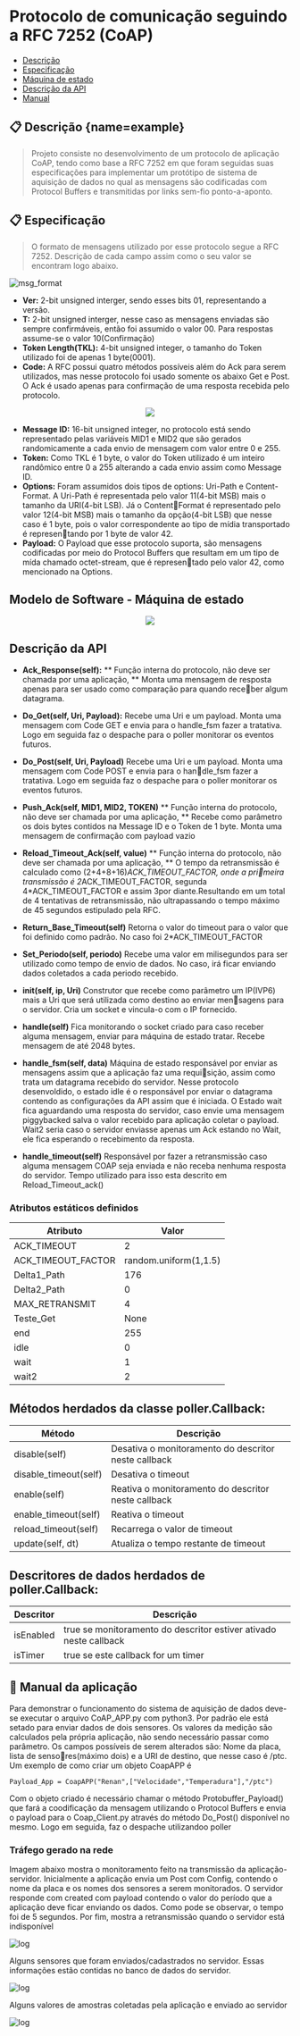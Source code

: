 # Protocolo de comunicação seguindo a RFC 7252 (CoAP)
+ [Descrição](#descricao)
+ [Especificação](#especificacao)
+ [Máquina de estado](#modelo)
+ [Descrição da API](#api)
+ [Manual](#manual)



<div id='descricao'/>

## 📋 Descrição [](#){name=example}

>Projeto consiste no desenvolvimento de um protocolo de aplicação CoAP, tendo como
base a RFC 7252 em que foram seguidas suas especificações para implementar um protótipo de
sistema de aquisição de dados no qual as mensagens são codificadas com Protocol Buffers e
transmitidas por links sem-fio ponto-a-aponto.

<div id='especificacao'/>

## 📋 Especificação

>O formato de mensagens utilizado por esse protocolo segue a RFC 7252. Descrição de cada campo assim como o seu valor se encontram logo abaixo.

![msg_format](img/./Msg_format.png)

+ **Ver:** 2-bit unsigned interger, sendo esses bits 01, representando a versão.
+ **T:** 2-bit unsigned interger, nesse caso as mensagens enviadas são sempre confirmáveis,
então foi assumido o valor 00. Para respostas assume-se o valor 10(Confirmação)
+ **Token Length(TKL):** 4-bit unsigned integer, o tamanho do Token utilizado foi de apenas 1
byte(0001).
+ **Code:** A RFC possui quatro métodos possíveis além do Ack para serem utilizados, mas
nesse protocolo foi usado somente os abaixo Get e Post. O Ack é usado apenas para
confirmação de uma resposta recebida pelo protocolo.

<p align="center">
  <img src="img/./Metodos.png" />
</p>

+ **Message ID:** 16-bit unsigned integer, no protocolo está sendo representado pelas variáveis
MID1 e MID2 que são gerados randomicamente a cada envio de mensagem com valor entre
0 e 255.
+ **Token:** Como TKL é 1 byte, o valor do Token utilizado é um inteiro randômico entre 0 a 255
alterando a cada envio assim como Message ID.
+ **Options:** Foram assumidos dois tipos de options: Uri-Path e Content-Format. A Uri-Path
é representada pelo valor 11(4-bit MSB) mais o tamanho da URI(4-bit LSB). Já o ContentFormat é representado pelo valor 12(4-bit MSB) mais o tamanho da opção(4-bit LSB) que
nesse caso é 1 byte, pois o valor correspondente ao tipo de mídia transportado é representando por 1 byte de valor 42.
+ **Payload:** O Payload que esse protocolo suporta, são mensagens codificadas por meio do
Protocol Buffers que resultam em um tipo de mída chamado octet-stream, que é representado pelo valor 42, como mencionado na Options.

<div id='modelo'/>

## Modelo de Software - Máquina de estado

<p align="center">
  <img src="img/./Diagram.png" />
</p>

<div id='api'/>

## Descrição da API


+ **Ack_Response(self):**
** Função interna do protocolo, não deve ser chamada por uma aplicação, **
Monta uma mensagem de resposta apenas para ser usado como comparação para quando receber algum datagrama.

+ **Do_Get(self, Uri, Payload):**
Recebe uma Uri e um payload. Monta uma mensagem com Code GET e envia para o handle_fsm
fazer a tratativa. Logo em seguida faz o despache para o poller monitorar os eventos futuros.

+ **Do_Post(self, Uri, Payload)**
Recebe uma Uri e um payload. Monta uma mensagem com Code POST e envia para o handle_fsm fazer a tratativa. Logo em seguida faz o despache para o poller monitorar os eventos
futuros.

+ **Push_Ack(self, MID1, MID2, TOKEN)**
** Função interna do protocolo, não deve ser chamada por uma aplicação, **
Recebe como parâmetro os dois bytes contidos na Message ID e o Token de 1 byte. Monta uma
mensagem de confirmação com payload vazio

+ **Reload_Timeout_Ack(self, value)**
** Função interna do protocolo, não deve ser chamada por uma aplicação, **
O tempo da retransmissão é calculado como (2+4+8+16)*ACK_TIMEOUT_FACTOR, onde a primeira transmissão é 2*ACK_TIMEOUT_FACTOR, segunda 4*ACK_TIMEOUT_FACTOR e assim
3por diante.Resultando em um total de 4 tentativas de retransmissão, não ultrapassando o tempo
máximo de 45 segundos estipulado pela RFC.

+ **Return_Base_Timeout(self)**
Retorna o valor do timeout para o valor que foi definido como padrão. No caso foi
2*ACK_TIMEOUT_FACTOR

+ **Set_Periodo(self, periodo)**
Recebe uma valor em milisegundos para ser utilizado como tempo de envio de dados. No caso,
irá ficar enviando dados coletados a cada periodo recebido.

+ **__init__(self, ip, Uri)**
Construtor que recebe como parâmetro um IP(IVP6) mais a Uri que será utilizada como destino ao enviar mensagens para o servidor. Cria um socket e vincula-o com o IP fornecido.

+ **handle(self)**
Fica monitorando o socket criado para caso receber alguma mensagem, enviar para máquina de
estado tratar. Recebe mensagem de até 2048 bytes.

+ **handle_fsm(self, data)**
Máquina de estado responsável por enviar as mensagens assim que a aplicação faz uma requisição, assim como trata um datagrama recebido do servidor. Nesse protocolo desenvoldido, o
estado idle é o responsável por enviar o datagrama contendo as configurações da API assim que
é iniciada. O Estado wait fica aguardando uma resposta do servidor, caso envie uma mensagem
piggybacked salva o valor recebido para aplicação coletar o payload. Wait2 seria caso o servidor
enviasse apenas um Ack estando no Wait, ele fica esperando o recebimento da resposta.

+ **handle_timeout(self)**
Responsável por fazer a retransmissão caso
alguma mensagem COAP seja enviada e não receba nenhuma resposta do servidor. Tempo
utilizado para isso esta descrito em Reload_Timeout_ack()



### Atributos estáticos definidos

| Atributo | Valor  |
|---|---|
|ACK_TIMEOUT | 2 |
|ACK_TIMEOUT_FACTOR | random.uniform(1,1.5)|
|Delta1_Path  |176 |
|Delta2_Path | 0 |
|MAX_RETRANSMIT | 4 |
|Teste_Get | None |
|end | 255 |
|idle | 0 |
|wait | 1 |
|wait2 | 2 |


## Métodos herdados da classe poller.Callback:

| Método | Descrição
| --- | --- |
|disable(self) | Desativa o monitoramento do descritor neste callback|
|disable_timeout(self) |Desativa o timeout|
|enable(self) |Reativa o monitoramento do descritor neste callback|
|enable_timeout(self) |Reativa o timeout|
|reload_timeout(self) |Recarrega o valor de timeout|
| update(self, dt)| Atualiza o tempo restante de timeout|

## Descritores de dados herdados de poller.Callback:

| Descritor | Descrição
| --- | ----|
| isEnabled |true se monitoramento do descritor estiver ativado neste callback
| isTimer | true se este callback for um timer


<div id='manual'/>

## 🔧 Manual da aplicação


Para demonstrar o funcionamento do sistema de aquisição de dados deve-se executar o
arquivo CoAP_APP.py com python3. Por padrão ele está setado para enviar dados de dois sensores. Os valores da medição são calculados pela própria aplicação, não sendo necessário passar
como parâmetro. Os campos possíveis de serem alterados são: Nome da placa, lista de sensores(máximo dois) e a URI de destino, que nesse caso é /ptc. Um exemplo de como criar um objeto
CoapAPP é

```
Payload_App = CoapAPP("Renan",["Velocidade","Temperadura"],"/ptc")
```
Com o objeto criado é necessário chamar o método Protobuffer_Payload() que fará a coodificação da mensagem utilizando o Protocol Buffers e envia o payload para o Coap_Client.py
através do método Do_Post() disponível no mesmo. Logo em seguida, faz o despache utilizandoo poller

### Tráfego gerado na rede  

Imagem abaixo mostra o monitoramento feito na transmissão da aplicação-servidor. Inicialmente a aplicação envia um Post com Config, contendo o nome da placa e os nomes dos sensores a serem monitorados. O servidor responde com created com payload contendo o valor do período que
a aplicação deve ficar enviando os dados. Como pode se observar, o tempo foi de 5 segundos. Por fim, mostra a retransmissão quando o servidor está indisponível

![log](./img/Wireshark_CoAP.png)


Alguns sensores que foram enviados/cadastrados no servidor. Essas informações estão contidas no banco de dados do servidor.

![log](./img/dump_sensor.png)

Alguns valores de amostras coletadas pela aplicação e enviado ao servidor

![log](./img/dump_amostra.png)









